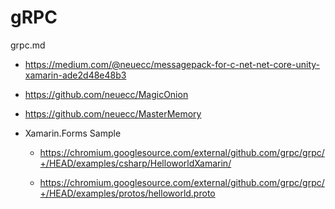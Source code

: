 # gRPC

grpc.md

*   https://medium.com/@neuecc/messagepack-for-c-net-net-core-unity-xamarin-ade2d48e48b3

*   https://github.com/neuecc/MagicOnion

*   https://github.com/neuecc/MasterMemory

*   Xamarin.Forms Sample

    *   https://chromium.googlesource.com/external/github.com/grpc/grpc/+/HEAD/examples/csharp/HelloworldXamarin/

    *   https://chromium.googlesource.com/external/github.com/grpc/grpc/+/HEAD/examples/protos/helloworld.proto
